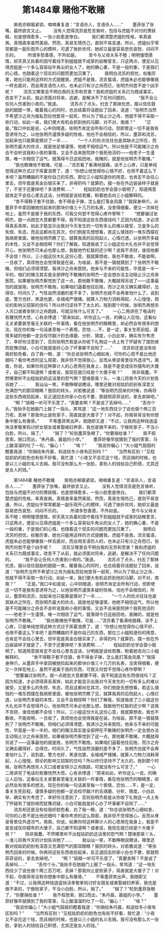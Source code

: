# 　　第1484章 赌他不敢赌
　　紫苑亦柳眉紧锁，喃喃重复道：“言语杀人，言语杀人……”
　　墨菲张了张嘴，最终欲言又止。
　　没有人觉得流苏是危言耸听，包括与虎姐不对付的萧妖精，也是想得愈多，一张小脸愈是惨白。
　　我们都清楚虎姐的性格，率真直爽。真情直率虽然美丽，然而，真易生情伤己，直则不易变通，所以，虎姐似乎常常都是一副乐观开心的模样，可遇了挫折坎坷，她却又最是容易悲伤哀愁、闷闷不乐的。
　　所谓多愁善感，不外如是。
　　至今与父母关系不睦；明明憧憬感情，却天真又执着的固守着找不到姐姐就不成家的幼稚誓言，只这两点，便足以见得虎姐是一个多么容易钻牛角尖的女人了，她的确心重，不是一般的重，于是我们的心情，也随着这个现实的问题而更加沉重了。
　　我明白流苏的担忧，权衡厉害，她也只能用这样的方式提醒我，虎姐不是我，流言蜚语，虎姐未必也能够像我一样去面对，而会用言语伤人的，也未必只有沙之舟而已，张明杰何尝不是个凶手呢？
　　流苏又哪里会不明白我的无奈和苦衷？我和虎姐的关系已为既成事实，改变不了从前，就必须面对将来，逃避，是解决不了任何问题的。
　　“我不会让任何人伤害到小夜的。”我道。
　　流苏点了点头，扫去了那抹忧虑，报以信任鼓励的甜甜一笑，暖着我心的同时，也总结着将话题扯了回来，说道：“张明杰当然不希望沙之舟为报私怨拉他垫背一起死，所以为了阻止沙之舟，他就不得不采取一些行动，如此一来，我们便大有机会抓到他的马脚，对不对，南南？”
　　“正是。”我口中如是说，心中则暗道，张明杰肯定会所有行动，但即使这一切不是我有意诱导为之，以他张明杰谨慎多疑的性格，怕也不会相信的，所以，墨菲和流苏，加起来也只能算是猜对了一半……
　　“一个人的优点往往也是其缺点之所在，而张明杰最大的优点，就是他足够谨慎，他绝不相信运气，所以他是不可能赌沙之舟会不会听说我和小夜的事情，又会不会来医院拼个我死他活的——他老子一生谨慎，唯一次相信了运气，就落得今日这般田地，我赌的，就是他张明杰不敢赌。”
　　“我也敢赌他不敢赌，可是……”流苏看了看满地狼藉，谈不上心疼，只是单纯觉得这种方式过于挥霍浪费了，道：“你想让他觉得你心情不好，也用不着这么下本吧？虽然糟蹋的不是你自己的东西，那位三小姐知道你的用意，也肯定不会往心里去，但毕竟是真金白银买来了，非得扔吗？就算扔，摆一些在外边装装样子就是了，不至于还要摔吧？多浪费啊……”
　　程姑奶奶也学会耍小聪明了，知道用意就肯定不会往心里去这话，分明就是说给若雅，盼着她去向三小姐解释的。
　　“舍不得鞋子套不住狼，舍不得金子弹，怎么能打落金凤凰？”我探身伸爪，从墨菲手中拿回被她捡起来的那块价值三十几万的名表，没舍得细看，便又一次摔在地上，虽然不是属于我的东西，可我又何尝不觉得心疼作孽啊？
　　“想要骗过张明杰，就一点疏忽大意都要不得，我不知道这些东西值钱吗？正因为知道，才必须得真丢真摔，如此才能显示出我对今天发生的一切有多么的难以接受，又是多么的失控、失态，而且这都尚在其次，你们倒是先想想看，若这么值钱的一堆东西摆在我病房里面，被他张明杰瞧了见，就算我真的后院起火，心情烂透，以张明杰多疑的本性，又会不会相信啊？你们了解我，知道我收了三小姐这份大礼也并不会觉得开心，他张明杰可未必也那么想，我敲他竹杠敲的还少啊？说我不贪财，谁信他都不会信！所以，三小姐这份大礼这份心意，我就算想收，我也不敢收，不能收啊，一旦收了，真烦他也会觉得我是在装，为啥装，那不是一猜就猜到了？张明杰不敢赌，但咱们必须得清楚，我诱沙之舟来医院，他来与不来的可能性，毕竟是一半一半的，咱们的赌注其实是全部押在不敢赌的张明杰一定会想办法主动阻止沙之舟来医院，如果被张明杰察觉到了这一点，那他敢不敢赌，大概就得另说了——这事最怕的就是拖，张明杰不敢拖，如果咱们逼着他往后拖，而沙之舟又确实藏得好，怂得住，时间久了，气性自然消磨的差不多了，张明杰也就不会再害怕什么了，说到底，警方也好，黑道也罢，全城戒严搜捕，就算人力物力消耗得起，人心惶惶，舆论的影响又招架的住吗？所以终归坚持不了太久的，拖到那个时候，张明杰再想杀人灭口或者安排沙之舟跑路，可就没有什么可言了。”
　　一心二用讲完了电话的若雅恍然大悟，心有余悸道：“原来如此，听你这么一说，的确让人后怕，这看似无关紧要甚至毫无关联的一件事情，看在他张明杰的眼睛里，却必然会有很多的想法，现在你的每一句话甚至每一个表情，恐怕……不，是一定，事关生死前程，谨慎多疑的他都一定会绞尽脑汁的去琢磨、分析、猜度，小白此举，确实有欠考虑了，幸好你注意到了，否则张明杰若是从你收下礼物这一点上有了怀疑有了提防继而犹豫迟疑，小白可能就是好心办了坏事都不自知了……”
　　流苏却还是没有给我好脸色看，白了我一眼，道：“你总说张明杰心细如发，可你的心思不是比他还细吗？看你考虑的这么周密，我非但不觉得放心，反而从脊梁骨里往外透凉气，南南，你说，如果你将这种算计人的心思用在我身上，我是不是变成任你摆布的大傻子，自己都不知道啊？或者说，我现在就已经是个大傻子啦？”
　　除非我蠢，不然哪里听不出程姑奶奶这话里的怨气啊？楚缘那臭丫头，一准儿将我今天的计划告诉她了……
　　我讪讪一笑，不敢睁眼说瞎话，哪里还敢对视姑奶奶别有深意又充满怨气的那双眼睛？狼狈的转头，对若雅说道：“等张明杰回来的时候，你再将这些东西收拾起来，反正退回去你家小白也不要，那就照菲菲说的，拿去卖掉吧。”
　　“啊？”妖精一听可不乐意了，“真要卖啊？不是说了丢掉吗……”
　　“丢你个头，”我抬手在她脑门上敲了一指头，笑骂道：“这一地东西往少了说也值个两三百万呢，丢掉？那我何止是败家子，简直就是大傻子了！对不起，你南哥哥没有你想象中那么有傲骨。”
　　不等墨菲笑出声，我随即又道：“不过，让我用这种钱逍遥快活孝敬爹妈讨好女朋友或者娶媳妇养家，我也是做不来的，宁做败家子，不当小白脸，所以，捐了。”
　　“捐了？”轮到墨菲急眼了，“你要捐给谁？”
　　我不假思索，脱口而出，“朱丹晨，晨姐的小学。”
　　墨菲好像早就猜到了我的答案，马上酸溜溜的吐了一句，“偏心！”
　　“啥？”
　　“我说你偏心！”大小姐气鼓鼓的瞪着我道：“你捐给朱丹晨，和送给冬小夜有区别吗？”
　　“当然有区别！”见程姑奶奶的脸色也有些不好看，我忙道：“小夜又不会花这个钱，而且捐的时候，也是以三小姐的名义去捐，我可没有那么大一张脸，拿别人的钱给自己积德，尤其还是女人的钱。”

　　第1484章 赌他不敢赌
　　紫苑亦柳眉紧锁，喃喃重复道：“言语杀人，言语杀人……”
　　墨菲张了张嘴，最终欲言又止。
　　没有人觉得流苏是危言耸听，包括与虎姐不对付的萧妖精，也是想得愈多，一张小脸愈是惨白。
　　我们都清楚虎姐的性格，率真直爽。真情直率虽然美丽，然而，真易生情伤己，直则不易变通，所以，虎姐似乎常常都是一副乐观开心的模样，可遇了挫折坎坷，她却又最是容易悲伤哀愁、闷闷不乐的。
　　所谓多愁善感，不外如是。
　　至今与父母关系不睦；明明憧憬感情，却天真又执着的固守着找不到姐姐就不成家的幼稚誓言，只这两点，便足以见得虎姐是一个多么容易钻牛角尖的女人了，她的确心重，不是一般的重，于是我们的心情，也随着这个现实的问题而更加沉重了。
　　我明白流苏的担忧，权衡厉害，她也只能用这样的方式提醒我，虎姐不是我，流言蜚语，虎姐未必也能够像我一样去面对，而会用言语伤人的，也未必只有沙之舟而已，张明杰何尝不是个凶手呢？
　　流苏又哪里会不明白我的无奈和苦衷？我和虎姐的关系已为既成事实，改变不了从前，就必须面对将来，逃避，是解决不了任何问题的。
　　“我不会让任何人伤害到小夜的。”我道。
　　流苏点了点头，扫去了那抹忧虑，报以信任鼓励的甜甜一笑，暖着我心的同时，也总结着将话题扯了回来，说道：“张明杰当然不希望沙之舟为报私怨拉他垫背一起死，所以为了阻止沙之舟，他就不得不采取一些行动，如此一来，我们便大有机会抓到他的马脚，对不对，南南？”
　　“正是。”我口中如是说，心中则暗道，张明杰肯定会所有行动，但即使这一切不是我有意诱导为之，以他张明杰谨慎多疑的性格，怕也不会相信的，所以，墨菲和流苏，加起来也只能算是猜对了一半……
　　“一个人的优点往往也是其缺点之所在，而张明杰最大的优点，就是他足够谨慎，他绝不相信运气，所以他是不可能赌沙之舟会不会听说我和小夜的事情，又会不会来医院拼个我死他活的——他老子一生谨慎，唯一次相信了运气，就落得今日这般田地，我赌的，就是他张明杰不敢赌。”
　　“我也敢赌他不敢赌，可是……”流苏看了看满地狼藉，谈不上心疼，只是单纯觉得这种方式过于挥霍浪费了，道：“你想让他觉得你心情不好，也用不着这么下本吧？虽然糟蹋的不是你自己的东西，那位三小姐知道你的用意，也肯定不会往心里去，但毕竟是真金白银买来了，非得扔吗？就算扔，摆一些在外边装装样子就是了，不至于还要摔吧？多浪费啊……”
　　程姑奶奶也学会耍小聪明了，知道用意就肯定不会往心里去这话，分明就是说给若雅，盼着她去向三小姐解释的。
　　“舍不得鞋子套不住狼，舍不得金子弹，怎么能打落金凤凰？”我探身伸爪，从墨菲手中拿回被她捡起来的那块价值三十几万的名表，没舍得细看，便又一次摔在地上，虽然不是属于我的东西，可我又何尝不觉得心疼作孽啊？
　　“想要骗过张明杰，就一点疏忽大意都要不得，我不知道这些东西值钱吗？正因为知道，才必须得真丢真摔，如此才能显示出我对今天发生的一切有多么的难以接受，又是多么的失控、失态，而且这都尚在其次，你们倒是先想想看，若这么值钱的一堆东西摆在我病房里面，被他张明杰瞧了见，就算我真的后院起火，心情烂透，以张明杰多疑的本性，又会不会相信啊？你们了解我，知道我收了三小姐这份大礼也并不会觉得开心，他张明杰可未必也那么想，我敲他竹杠敲的还少啊？说我不贪财，谁信他都不会信！所以，三小姐这份大礼这份心意，我就算想收，我也不敢收，不能收啊，一旦收了，真烦他也会觉得我是在装，为啥装，那不是一猜就猜到了？张明杰不敢赌，但咱们必须得清楚，我诱沙之舟来医院，他来与不来的可能性，毕竟是一半一半的，咱们的赌注其实是全部押在不敢赌的张明杰一定会想办法主动阻止沙之舟来医院，如果被张明杰察觉到了这一点，那他敢不敢赌，大概就得另说了——这事最怕的就是拖，张明杰不敢拖，如果咱们逼着他往后拖，而沙之舟又确实藏得好，怂得住，时间久了，气性自然消磨的差不多了，张明杰也就不会再害怕什么了，说到底，警方也好，黑道也罢，全城戒严搜捕，就算人力物力消耗得起，人心惶惶，舆论的影响又招架的住吗？所以终归坚持不了太久的，拖到那个时候，张明杰再想杀人灭口或者安排沙之舟跑路，可就没有什么可言了。”
　　一心二用讲完了电话的若雅恍然大悟，心有余悸道：“原来如此，听你这么一说，的确让人后怕，这看似无关紧要甚至毫无关联的一件事情，看在他张明杰的眼睛里，却必然会有很多的想法，现在你的每一句话甚至每一个表情，恐怕……不，是一定，事关生死前程，谨慎多疑的他都一定会绞尽脑汁的去琢磨、分析、猜度，小白此举，确实有欠考虑了，幸好你注意到了，否则张明杰若是从你收下礼物这一点上有了怀疑有了提防继而犹豫迟疑，小白可能就是好心办了坏事都不自知了……”
　　流苏却还是没有给我好脸色看，白了我一眼，道：“你总说张明杰心细如发，可你的心思不是比他还细吗？看你考虑的这么周密，我非但不觉得放心，反而从脊梁骨里往外透凉气，南南，你说，如果你将这种算计人的心思用在我身上，我是不是变成任你摆布的大傻子，自己都不知道啊？或者说，我现在就已经是个大傻子啦？”
　　除非我蠢，不然哪里听不出程姑奶奶这话里的怨气啊？楚缘那臭丫头，一准儿将我今天的计划告诉她了……
　　我讪讪一笑，不敢睁眼说瞎话，哪里还敢对视姑奶奶别有深意又充满怨气的那双眼睛？狼狈的转头，对若雅说道：“等张明杰回来的时候，你再将这些东西收拾起来，反正退回去你家小白也不要，那就照菲菲说的，拿去卖掉吧。”
　　“啊？”妖精一听可不乐意了，“真要卖啊？不是说了丢掉吗……”
　　“丢你个头，”我抬手在她脑门上敲了一指头，笑骂道：“这一地东西往少了说也值个两三百万呢，丢掉？那我何止是败家子，简直就是大傻子了！对不起，你南哥哥没有你想象中那么有傲骨。”
　　不等墨菲笑出声，我随即又道：“不过，让我用这种钱逍遥快活孝敬爹妈讨好女朋友或者娶媳妇养家，我也是做不来的，宁做败家子，不当小白脸，所以，捐了。”
　　“捐了？”轮到墨菲急眼了，“你要捐给谁？”
　　我不假思索，脱口而出，“朱丹晨，晨姐的小学。”
　　墨菲好像早就猜到了我的答案，马上酸溜溜的吐了一句，“偏心！”
　　“啥？”
　　“我说你偏心！”大小姐气鼓鼓的瞪着我道：“你捐给朱丹晨，和送给冬小夜有区别吗？”
　　“当然有区别！”见程姑奶奶的脸色也有些不好看，我忙道：“小夜又不会花这个钱，而且捐的时候，也是以三小姐的名义去捐，我可没有那么大一张脸，拿别人的钱给自己积德，尤其还是女人的钱。”

